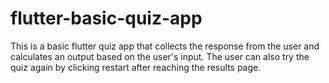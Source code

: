 # flutter-basic-quiz-app
This is a basic flutter quiz app that collects the response from the user and calculates an output based on the user's input.
The user can also try the quiz again by clicking restart after reaching the results page.
